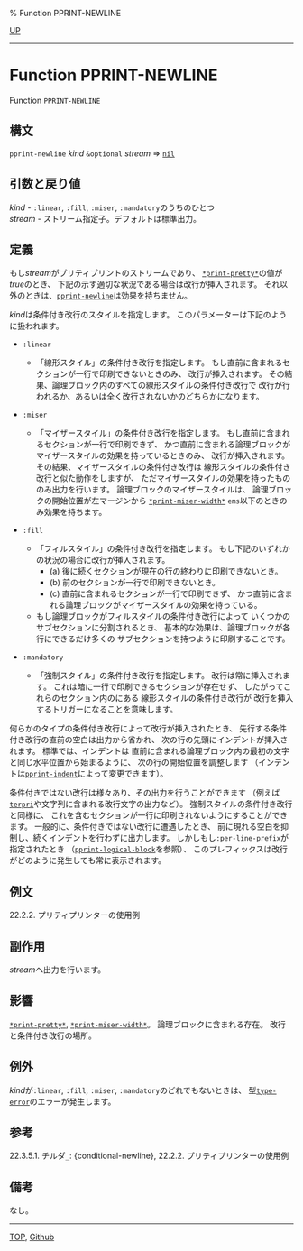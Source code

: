 % Function PPRINT-NEWLINE

[UP](22.4.html)  

---

# Function **PPRINT-NEWLINE**


Function `PPRINT-NEWLINE`


## 構文

`pprint-newline` *kind* `&optional` *stream* => [`nil`](5.3.nil-variable.html)


## 引数と戻り値

*kind* - `:linear`, `:fill`, `:miser`, `:mandatory`のうちのひとつ  
*stream* - ストリーム指定子。デフォルトは標準出力。


## 定義

もし*stream*がプリティプリントのストリームであり、
[`*print-pretty*`](22.4.print-pretty.html)の値が*true*のとき、
下記の示す適切な状況である場合は改行が挿入されます。
それ以外のときは、[`pprint-newline`](22.4.pprint-newline.html)は効果を持ちません。

*kind*は条件付き改行のスタイルを指定します。
このパラメーターは下記のように扱われます。

- `:linear`
  - 「線形スタイル」の条件付き改行を指定します。
    もし直前に含まれるセクションが一行で印刷できないときのみ、
    改行が挿入されます。
    その結果、論理ブロック内のすべての線形スタイルの条件付き改行で
    改行が行われるか、あるいは全く改行されないかのどちらかになります。

- `:miser`
  - 「マイザースタイル」の条件付き改行を指定します。
    もし直前に含まれるセクションが一行で印刷できず、
    かつ直前に含まれる論理ブロックが
    マイザースタイルの効果を持っているときのみ、
    改行が挿入されます。
    その結果、マイザースタイルの条件付き改行は
    線形スタイルの条件付き改行と似た動作をしますが、
    ただマイザースタイルの効果を持ったもののみ出力を行います。
    論理ブロックのマイザースタイルは、
    論理ブロックの開始位置が左マージンから
    [`*print-miser-width*`](22.4.print-miser-width.html) `ems`以下のときのみ効果を持ちます。

- `:fill`
  - 「フィルスタイル」の条件付き改行を指定します。
    もし下記のいずれかの状況の場合に改行が挿入されます。
      - (a) 後に続くセクションが現在の行の終わりに印刷できないとき。
      - (b) 前のセクションが一行で印刷できないとき。
      - (c) 直前に含まれるセクションが一行で印刷できず、
        かつ直前に含まれる論理ブロックがマイザースタイルの効果を持っている。
  - もし論理ブロックがフィルスタイルの条件付き改行によって
    いくつかのサブセクションに分割されるとき、
    基本的な効果は、論理ブロックが各行にできるだけ多くの
    サブセクションを持つように印刷することです。

- `:mandatory`
  - 「強制スタイル」の条件付き改行を指定します。
    改行は常に挿入されます。
    これは暗に一行で印刷できるセクションが存在せず、
    したがってこれらのセクション内のにある
    線形スタイルの条件付き改行が
    改行を挿入するトリガーになることを意味します。

何らかのタイプの条件付き改行によって改行が挿入されたとき、
先行する条件付き改行の直前の空白は出力から省かれ、
次の行の先頭にインデントが挿入されます。
標準では、インデントは
 直前に含まれる論理ブロック内の最初の文字と同じ水平位置から始まるように、
次の行の開始位置を調整します
（インデントは[`pprint-indent`](22.4.pprint-indent.html)によって変更できます）。

条件付きではない改行は様々あり、その出力を行うことができます
（例えば[`terpri`](21.2.terpri.html)や文字列に含まれる改行文字の出力など）。
強制スタイルの条件付き改行と同様に、
これを含むセクションが一行に印刷されないようにすることができます。
一般的に、条件付きではない改行に遭遇したとき、
前に現れる空白を抑制し、続くインデントを行わずに出力します。
しかしもし`:per-line-prefix`が指定されたとき
（[`pprint-logical-block`](22.4.pprint-logical-block.html)を参照）、
このプレフィックスは改行がどのように発生しても常に表示されます。


## 例文

22.2.2. プリティプリンターの使用例


## 副作用

*stream*へ出力を行います。


## 影響

[`*print-pretty*`](22.4.print-pretty.html),
[`*print-miser-width*`](22.4.print-miser-width.html)。
論理ブロックに含まれる存在。
改行と条件付き改行の場所。


## 例外

*kind*が`:linear`, `:fill`, `:miser`, `:mandatory`のどれでもないときは、
型[`type-error`](4.4.type-error.html)のエラーが発生します。


## 参考

22.3.5.1. チルダ`_`: {conditional-newline},
22.2.2. プリティプリンターの使用例


## 備考

なし。


---
[TOP](index.html),  [Github](https://github.com/nptcl/npt-japanese)

